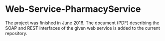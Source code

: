 # Web-Service-PharmacyService
The project was finished in June 2016.
The document (PDF) describing the SOAP and REST interfaces of the given web service is added to the current repository.
